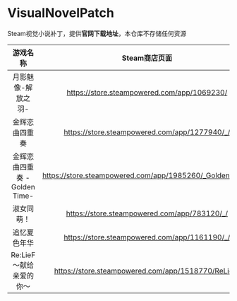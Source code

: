 # VisualNovelPatch

Steam视觉小说补丁，提供**官网下载地址**，本仓库不存储任何资源



|           游戏名称           |                      Steam商店页面                       | 补丁链接                                                     |
| :--------------------------: | :------------------------------------------------------: | ------------------------------------------------------------ |
|      月影魅像-解放之羽-      |       https://store.steampowered.com/app/1069230/        | http://appendingpulse.jp/dl/tsukikage_patch/                 |
|        金辉恋曲四重奏        |      https://store.steampowered.com/app/1277940/_/       | https://visualnovel.games/nekonyan/patch/Kinkoi%20GT/KinkoiGT_R18DLC.7z |
| 金辉恋曲四重奏 -Golden Time- | https://store.steampowered.com/app/1985260/_Golden_Time/ | https://visualnovel.games/nekonyan/patch/Kinkoi%20GT/KinkoiGT_R18DLC.7z |
|          淑女同萌！          |       https://store.steampowered.com/app/783120/_/       | https://visualnovel.games/nekonyan/patch/Hello%20Lady/HL_R18_DLC.zip |
|         追忆夏色年华         |      https://store.steampowered.com/app/1161190/_/       | http://appendingpulse.jp/dl/natsunoiro_steam_patch/          |
|   Re:LieF ～献给亲爱的你～   |    https://store.steampowered.com/app/1518770/ReLieF/    | http://appendingpulse.jp/dl/5b25qvrz/                        |


